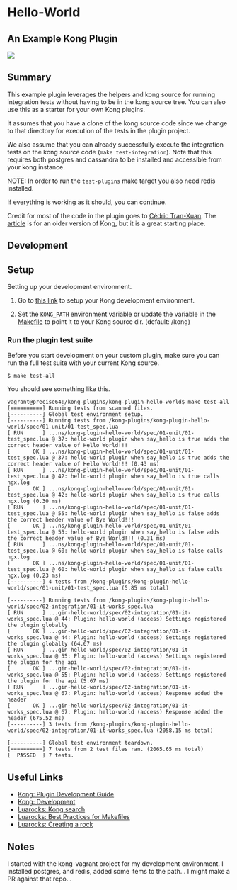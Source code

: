 # Hello-World
## An Example Kong Plugin

[![][kong-logo]][kong-url]

## Summary

This example plugin leverages the helpers and kong source for running integration tests without having to be in the kong source tree. You can also use this as a starter for your own Kong plugins.

It assumes that you have a clone of the kong source code since we change to that directory for execution of the tests in the plugin project.  

We also assume that you can already successfully execute the integration tests on the kong source code (`make test-integration`).  Note that this requires both postgres and cassandra to be installed and accessible from your kong instance.  

NOTE: In order to run the `test-plugins` make target you also need redis installed.

If everything is working as it should, you can continue.  

Credit for most of the code in the plugin goes to  [Cédric Tran-Xuan](http://streamdata.io/blog/developing-an-helloworld-kong-plugin/). The [article](http://streamdata.io/blog/developing-an-helloworld-kong-plugin/) is for an older version of Kong, but it is a great starting place.


## Development

## Setup

Setting up your development environment.

1. Go to [this link](https://github.com/Mashape/kong/blob/master/README.md#development) to setup your Kong development environment.

2. Set the `KONG_PATH` environment variable or update the variable in the [Makefile](./Makefile) to point it to your Kong source dir. (default: /kong)

### Run the plugin test suite

Before you start development on your custom plugin, make sure you can run the full test suite with your current Kong source.

```
$ make test-all
```

You should see something like this.

```
vagrant@precise64:/kong-plugins/kong-plugin-hello-world$ make test-all
[==========] Running tests from scanned files.
[----------] Global test environment setup.
[----------] Running tests from /kong-plugins/kong-plugin-hello-world/spec/01-unit/01-test_spec.lua
[ RUN      ] ...ns/kong-plugin-hello-world/spec/01-unit/01-test_spec.lua @ 37: hello-world plugin when say_hello is true adds the correct header value of Hello World!!!
[       OK ] ...ns/kong-plugin-hello-world/spec/01-unit/01-test_spec.lua @ 37: hello-world plugin when say_hello is true adds the correct header value of Hello World!!! (0.43 ms)
[ RUN      ] ...ns/kong-plugin-hello-world/spec/01-unit/01-test_spec.lua @ 42: hello-world plugin when say_hello is true calls ngx.log
[       OK ] ...ns/kong-plugin-hello-world/spec/01-unit/01-test_spec.lua @ 42: hello-world plugin when say_hello is true calls ngx.log (0.30 ms)
[ RUN      ] ...ns/kong-plugin-hello-world/spec/01-unit/01-test_spec.lua @ 55: hello-world plugin when say_hello is false adds the correct header value of Bye World!!!
[       OK ] ...ns/kong-plugin-hello-world/spec/01-unit/01-test_spec.lua @ 55: hello-world plugin when say_hello is false adds the correct header value of Bye World!!! (0.31 ms)
[ RUN      ] ...ns/kong-plugin-hello-world/spec/01-unit/01-test_spec.lua @ 60: hello-world plugin when say_hello is false calls ngx.log
[       OK ] ...ns/kong-plugin-hello-world/spec/01-unit/01-test_spec.lua @ 60: hello-world plugin when say_hello is false calls ngx.log (0.23 ms)
[----------] 4 tests from /kong-plugins/kong-plugin-hello-world/spec/01-unit/01-test_spec.lua (5.85 ms total)

[----------] Running tests from /kong-plugins/kong-plugin-hello-world/spec/02-integration/01-it-works_spec.lua
[ RUN      ] ...gin-hello-world/spec/02-integration/01-it-works_spec.lua @ 44: Plugin: hello-world (access) Settings registered the plugin globally
[       OK ] ...gin-hello-world/spec/02-integration/01-it-works_spec.lua @ 44: Plugin: hello-world (access) Settings registered the plugin globally (64.67 ms)
[ RUN      ] ...gin-hello-world/spec/02-integration/01-it-works_spec.lua @ 55: Plugin: hello-world (access) Settings registered the plugin for the api
[       OK ] ...gin-hello-world/spec/02-integration/01-it-works_spec.lua @ 55: Plugin: hello-world (access) Settings registered the plugin for the api (5.67 ms)
[ RUN      ] ...gin-hello-world/spec/02-integration/01-it-works_spec.lua @ 67: Plugin: hello-world (access) Response added the header
[       OK ] ...gin-hello-world/spec/02-integration/01-it-works_spec.lua @ 67: Plugin: hello-world (access) Response added the header (675.52 ms)
[----------] 3 tests from /kong-plugins/kong-plugin-hello-world/spec/02-integration/01-it-works_spec.lua (2058.15 ms total)

[----------] Global test environment teardown.
[==========] 7 tests from 2 test files ran. (2065.65 ms total)
[  PASSED  ] 7 tests.
```

## Useful Links

- [Kong: Plugin Development Guide](https://getkong.org/docs/latest/plugin-development/)
- [Kong: Development](https://github.com/Mashape/kong/blob/master/README.md#development)
- [Luarocks: Kong search](https://luarocks.org/search?q=kong)
- [Luarocks: Best Practices for Makefiles](https://github.com/keplerproject/luarocks/wiki/Recommended-practices-for-Makefiles)
- [Luarocks: Creating a rock](https://github.com/keplerproject/luarocks/wiki/Creating-a-rock)


## Notes

I started with the kong-vagrant project for my development environment.  I installed postgres, and redis, added some items to the path... I might make a PR against that repo...

[kong-url]: https://getkong.org/
[kong-logo]: http://i.imgur.com/4jyQQAZ.png
